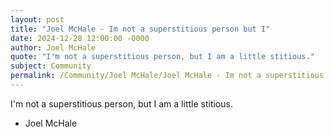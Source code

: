 ```yaml
---
layout: post
title: "Joel McHale - Im not a superstitious person but I"
date: 2024-12-28 12:00:00 -0000
author: Joel McHale
quote: "I'm not a superstitious person, but I am a little stitious."
subject: Community
permalink: /Community/Joel McHale/Joel McHale - Im not a superstitious person but I
---
```


I'm not a superstitious person, but I am a little stitious.

- Joel McHale
